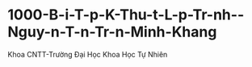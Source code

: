 # 1000-B-i-T-p-K-Thu-t-L-p-Tr-nh--Nguy-n-T-n-Tr-n-Minh-Khang
Khoa CNTT-Trường Đại Học Khoa Học Tự Nhiên
